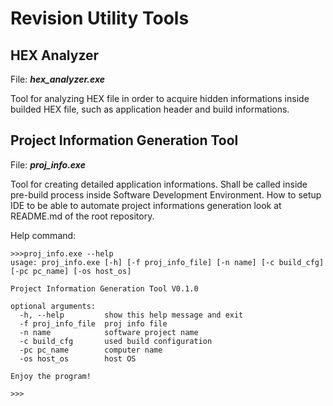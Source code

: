# **Revision Utility Tools**

## **HEX Analyzer**

File: ***hex_analyzer.exe***

Tool for analyzing HEX file in order to acquire hidden informations inside builded HEX file, such as application header and build informations.

## **Project Information Generation Tool**

File: ***proj_info.exe***

Tool for creating detailed application informations. Shall be called inside pre-build process inside Software Development Environment. How to setup IDE to be able to automate project informations generation look at README.md of the root repository.

Help command:
```
>>>proj_info.exe --help
usage: proj_info.exe [-h] [-f proj_info_file] [-n name] [-c build_cfg] [-pc pc_name] [-os host_os]

Project Information Generation Tool V0.1.0

optional arguments:
  -h, --help         show this help message and exit
  -f proj_info_file  proj info file
  -n name            software project name
  -c build_cfg       used build configuration
  -pc pc_name        computer name
  -os host_os        host OS

Enjoy the program!

>>>
```